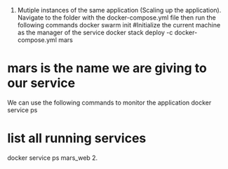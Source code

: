 1. Mutiple instances of the same application (Scaling up the application).
Navigate to the folder with the docker-compose.yml file then run the following commands
  docker swarm init
  #Initialize the current machine as the manager of the service
  docker stack deploy -c docker-compose.yml mars
  # mars is the name we are giving to our service
We can use the following commands to monitor the application
 docker service ps
 # list all running services
 docker service ps mars_web
2.
